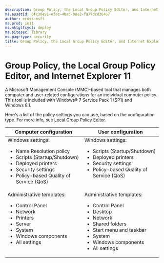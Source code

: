 ```yaml
---
description: Group Policy, the Local Group Policy Editor, and Internet Explorer 11
ms.assetid: 6fc30e91-efac-4ba5-9ee2-fa77dcd36467
author: eross-msft
ms.prod: ie11
ms.mktglfcycl: deploy
ms.sitesec: library
ms.pagetype: security
title: Group Policy, the Local Group Policy Editor, and Internet Explorer 11 (Internet Explorer 11 for IT Pros)
---
```


# Group Policy, the Local Group Policy Editor, and Internet Explorer 11
A Microsoft Management Console (MMC)-based tool that manages both computer and user-related configurations for an individual computer policy. This tool is included with Windows® 7 Service Pack 1 (SP1) and Windows 8.1.

Here's a list of the policy settings you can use, based on the configuration type. For more info, see [Local Group Policy Editor](http://go.microsoft.com/fwlink/p/?LinkId=294912).

|Computer configuration |User configuration |
|-----------------------|-------------------|
|Windows settings:<ul><li>Name Resolution policy</li><li>Scripts (Startup/Shutdown)</li><li>Deployed printers</li><li>Security settings</li><li>Policy-based Quality of Service (QoS)</li></ul> |Windows settings:<ul><li>Scripts (Startup/Shutdown)</li><li>Deployed printers</li><li>Security settings</li><li>Policy-based Quality of Service (QoS)</li><br></ul> |
|Administrative templates:<ul><li>Control Panel</li><li>Network</li><li>Printers</li><li>Server</li><li>System</li><li>Windows components</li><li>All settings</li><br></ul> |Administrative templates:<ul><li>Control Panel</li><li>Desktop</li><li>Network</li><li>Shared folders</li><li>Start menu and taskbar</li><li>System</li><li>Windows components</li><li>All settings</li></ul> |


 

 

 



